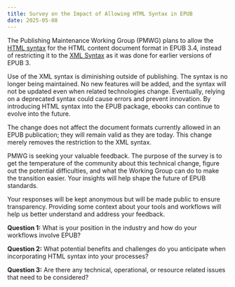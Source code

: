 ```yaml
---
title: Survey on the Impact of Allowing HTML Syntax in EPUB
date: 2025-05-08
---
```


The Publishing Maintenance Working Group (PMWG) plans to allow the [HTML syntax](https://html.spec.whatwg.org/multipage/syntax.html#syntax) for the HTML content document format in EPUB 3.4, instead of restricting it to the [XML Syntax](https://html.spec.whatwg.org/multipage/xhtml.html#the-xhtml-syntax) as it was done for earlier versions of EPUB 3.

Use of the XML syntax is diminishing outside of publishing. The syntax is no longer being maintained. No new features will be added, and the syntax will not be updated even when related technologies change. Eventually, relying on a deprecated syntax could cause errors and prevent innovation. By introducing HTML syntax into the EPUB package, ebooks can continue to evolve into the future.

The change does not affect the document formats currently allowed in an EPUB publication; they will remain valid as they are today. This change merely removes the restriction to the XML syntax.

PMWG is seeking your valuable feedback.  The purpose of the survey is to get the temperature of the community about this technical change, figure out the potential difficulties, and what the Working Group can do to make the transition easier.  Your insights will help shape the future of EPUB standards. 

Your responses will be kept anonymous but will be made public to ensure transparency. Providing some context about your tools and workflows will help us better understand and address your feedback.

**Question 1:** What is your position in the industry and how do your workflows involve EPUB?

**Question 2:** What potential benefits and challenges do you anticipate when incorporating HTML syntax into your processes? 

**Question 3:** Are there any technical, operational, or resource related issues that need to be considered?
